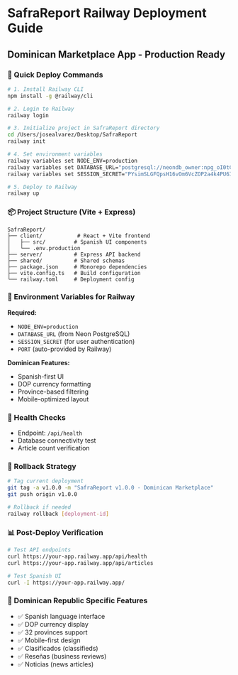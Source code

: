 # SafraReport Railway Deployment Guide
## Dominican Marketplace App - Production Ready

### 🚀 Quick Deploy Commands

```bash
# 1. Install Railway CLI
npm install -g @railway/cli

# 2. Login to Railway
railway login

# 3. Initialize project in SafraReport directory
cd /Users/josealvarez/Desktop/SafraReport
railway init

# 4. Set environment variables
railway variables set NODE_ENV=production
railway variables set DATABASE_URL="postgresql://neondb_owner:npg_oI0tCbLKq8rS@ep-small-block-adohp1p0.c-2.us-east-1.aws.neon.tech/neondb?sslmode=require"
railway variables set SESSION_SECRET="PYsimSLGFQpsH16vOm6VcZOP2a4k4PU6IzUqaUM5aNCf3IFrwb3zPYf7IDjY7RdW2l0y9yizg3QtfwLY9tSB9w=="

# 5. Deploy to Railway
railway up
```

### 📦 Project Structure (Vite + Express)
```
SafraReport/
├── client/           # React + Vite frontend
│   ├── src/         # Spanish UI components
│   └── .env.production
├── server/          # Express API backend
├── shared/          # Shared schemas
├── package.json     # Monorepo dependencies
├── vite.config.ts   # Build configuration
└── railway.toml     # Deployment config
```

### 🔧 Environment Variables for Railway

**Required:**
- `NODE_ENV=production`
- `DATABASE_URL` (from Neon PostgreSQL)
- `SESSION_SECRET` (for user authentication)
- `PORT` (auto-provided by Railway)

**Dominican Features:**
- Spanish-first UI
- DOP currency formatting
- Province-based filtering
- Mobile-optimized layout

### 🏥 Health Checks
- Endpoint: `/api/health`
- Database connectivity test
- Article count verification

### 🔄 Rollback Strategy
```bash
# Tag current deployment
git tag -a v1.0.0 -m "SafraReport v1.0.0 - Dominican Marketplace"
git push origin v1.0.0

# Rollback if needed
railway rollback [deployment-id]
```

### 📊 Post-Deploy Verification
```bash
# Test API endpoints
curl https://your-app.railway.app/api/health
curl https://your-app.railway.app/api/articles

# Test Spanish UI
curl -I https://your-app.railway.app/
```

### 🚨 Dominican Republic Specific Features
- ✅ Spanish language interface
- ✅ DOP currency display
- ✅ 32 provinces support
- ✅ Mobile-first design
- ✅ Clasificados (classifieds)
- ✅ Reseñas (business reviews)
- ✅ Noticias (news articles)